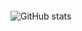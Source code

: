 ```

```

![GitHub stats](https://github-readme-stats.vercel.app/api?username=Christian-Garrison&count_private=true&show_icons=ture&theme=dark)
